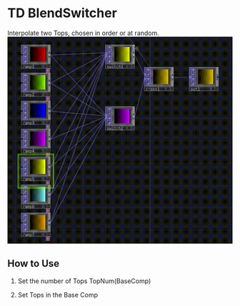 # TD BlendSwitcher
Interpolate two Tops, chosen in order or at random.
![demo](demo.gif)
## How to Use 
1. Set the number of Tops
TopNum(BaseComp)

2. Set Tops in the Base Comp